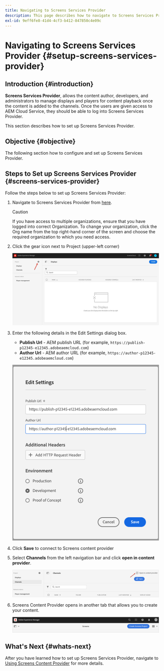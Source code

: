 ```yaml
---
title: Navigating to Screens Services Provider
description: This page describes how to navigate to Screens Services Provider.
exl-id: 9eff6fe8-41d4-4cf3-b412-847850c4e09c
---
```

# Navigating to Screens Services Provider {#setup-screens-services-provider}

## Introduction {#introduction}

**Screens Services Provider**, allows the content author, developers, and administrators to manage displays and players for content playback once the content is added to the channels. Once the users are given access to AEM Cloud Service, they should be able to log into Screens Services Provider.

This section describes how to set up Screens Services Provider.


## Objective {#objective}

The following section how to configure and set up Screens Services Provider.

## Steps to Set up Screens Services Provider {#screens-services-provider}

Follow the steps below to set up Screens Services Provider:

1. Navigate to Screens Services Provider from [here](https://experience.adobe.com/screens).

   >[!CAUTION]
   >If you have access to multiple organizations, ensure that you have logged into correct Organization. To change your organization, click the Org name from the top right-hand corner of the screen and choose the required organization to which you need access.

2. Click the gear icon next to Project (upper-left corner)
   
   ![image](/help/screens-cloud/assets/configure/configure-screens0.png)

3. Enter the following details in the Edit Settings dialog box.
   * **Publish Url** - AEM publish URL (for example, `https://publish-p12345-e12345.adobeaemcloud.com`)
   * **Author Url** - AEM author URL (for example, `https://author-p12345-e12345.adobeaemcloud.com`)
   
    ![image](/help/screens-cloud/assets/configure/configure-screens4.png)

4.  Click **Save** to connect to Screens content provider

5. Select **Channels** from the left navigation bar and click **open in content provider**. 

   ![image](/help/screens-cloud/assets/configure/configure-screens1.png)

6. Screens Content Provider opens in another tab that allows you to create your content.

   ![image](/help/screens-cloud/assets/configure/configure-screens2.png)

## What's Next {#whats-next}

After you have learned how to set up Screens Services Provider, navigate to [Using Screens Content Provider](https://experienceleague.adobe.com/docs/experience-manager-cloud-service/content/screens-as-cloud-service/configure-screens-cloud/using-screens-content-provider.html?lang=end#screens-content-provider) for more details.
